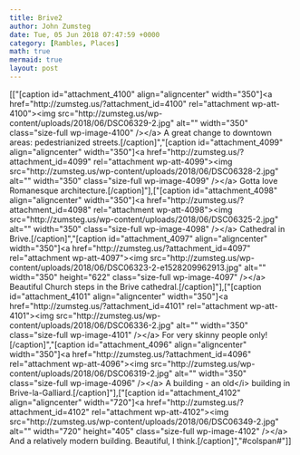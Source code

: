 ```yaml
---
title: Brive2
author: John Zumsteg
date: Tue, 05 Jun 2018 07:47:59 +0000
category: [Rambles, Places]
math: true
mermaid: true
layout: post
---
```

[["[caption id=\"attachment_4100\" align=\"aligncenter\" width=\"350\"]<a href=\"http:\/\/zumsteg.us\/?attachment_id=4100\" rel=\"attachment wp-att-4100\"><img src=\"http:\/\/zumsteg.us\/wp-content\/uploads\/2018\/06\/DSC06329-2.jpg\" alt=\"\" width=\"350\"  class=\"size-full wp-image-4100\" \/><\/a> A great change to downtown areas: pedestrianized streets.[\/caption]","[caption id=\"attachment_4099\" align=\"aligncenter\" width=\"350\"]<a href=\"http:\/\/zumsteg.us\/?attachment_id=4099\" rel=\"attachment wp-att-4099\"><img src=\"http:\/\/zumsteg.us\/wp-content\/uploads\/2018\/06\/DSC06328-2.jpg\" alt=\"\" width=\"350\" class=\"size-full wp-image-4099\" \/><\/a> Gotta love Romanesque architecture.[\/caption]"],["[caption id=\"attachment_4098\" align=\"aligncenter\" width=\"350\"]<a href=\"http:\/\/zumsteg.us\/?attachment_id=4098\" rel=\"attachment wp-att-4098\"><img src=\"http:\/\/zumsteg.us\/wp-content\/uploads\/2018\/06\/DSC06325-2.jpg\" alt=\"\" width=\"350\"  class=\"size-full wp-image-4098\" \/><\/a> Cathedral in Brive.[\/caption]","[caption id=\"attachment_4097\" align=\"aligncenter\" width=\"350\"]<a href=\"http:\/\/zumsteg.us\/?attachment_id=4097\" rel=\"attachment wp-att-4097\"><img src=\"http:\/\/zumsteg.us\/wp-content\/uploads\/2018\/06\/DSC06323-2-e1528209962913.jpg\" alt=\"\" width=\"350\" height=\"622\" class=\"size-full wp-image-4097\" \/><\/a> Beautiful Church steps in the Brive cathedral.[\/caption]"],["[caption id=\"attachment_4101\" align=\"aligncenter\" width=\"350\"]<a href=\"http:\/\/zumsteg.us\/?attachment_id=4101\" rel=\"attachment wp-att-4101\"><img src=\"http:\/\/zumsteg.us\/wp-content\/uploads\/2018\/06\/DSC06336-2.jpg\" alt=\"\" width=\"350\"  class=\"size-full wp-image-4101\" \/><\/a> For very skinny people only![\/caption]","[caption id=\"attachment_4096\" align=\"aligncenter\" width=\"350\"]<a href=\"http:\/\/zumsteg.us\/?attachment_id=4096\" rel=\"attachment wp-att-4096\"><img src=\"http:\/\/zumsteg.us\/wp-content\/uploads\/2018\/06\/DSC06319-2.jpg\" alt=\"\" width=\"350\"  class=\"size-full wp-image-4096\" \/><\/a> A building - an old<\/i> building in Brive-la-Galliard.[\/caption]"],["[caption id=\"attachment_4102\" align=\"aligncenter\" width=\"720\"]<a href=\"http:\/\/zumsteg.us\/?attachment_id=4102\" rel=\"attachment wp-att-4102\"><img src=\"http:\/\/zumsteg.us\/wp-content\/uploads\/2018\/06\/DSC06349-2.jpg\" alt=\"\" width=\"720\" height=\"405\" class=\"size-full wp-image-4102\" \/><\/a> And a relatively modern building. Beautiful, I think.[\/caption]","#colspan#"]]
